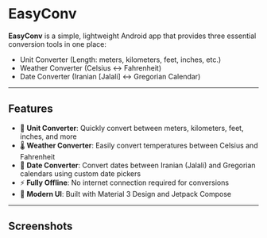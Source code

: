 # EasyConv

**EasyConv** is a simple, lightweight Android app that provides three essential conversion tools in one place:
- Unit Converter (Length: meters, kilometers, feet, inches, etc.)
- Weather Converter (Celsius ↔ Fahrenheit)
- Date Converter (Iranian [Jalali] ↔ Gregorian Calendar)
---

## Features
- 📏 **Unit Converter**: Quickly convert between meters, kilometers, feet, inches, and more
- 🌡️ **Weather Converter**: Easily convert temperatures between Celsius and Fahrenheit
- 📅 **Date Converter**: Convert dates between Iranian (Jalali) and Gregorian calendars using custom date pickers
- ⚡ **Fully Offline**: No internet connection required for conversions
- 🎨 **Modern UI**: Built with Material 3 Design and Jetpack Compose

---

## Screenshots



